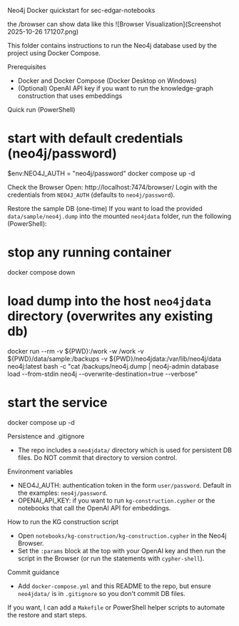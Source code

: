 Neo4j Docker quickstart for sec-edgar-notebooks

the /browser can show data like this
![Browser Visualization](Screenshot 2025-10-26 171207.png)


This folder contains instructions to run the Neo4j database used by the project using Docker Compose.

Prerequisites
- Docker and Docker Compose (Docker Desktop on Windows)
- (Optional) OpenAI API key if you want to run the knowledge-graph construction that uses embeddings

Quick run (PowerShell)

# start with default credentials (neo4j/password)
$env:NEO4J_AUTH = "neo4j/password"
docker compose up -d

Check the Browser
Open: http://localhost:7474/browser/
Login with the credentials from `NEO4J_AUTH` (defaults to `neo4j/password`).

Restore the sample DB (one-time)
If you want to load the provided `data/sample/neo4j.dump` into the mounted `neo4jdata` folder, run the following (PowerShell):

# stop any running container
docker compose down

# load dump into the host `neo4jdata` directory (overwrites any existing db)
docker run --rm -v ${PWD}:/work -w /work -v ${PWD}/data/sample:/backups -v ${PWD}/neo4jdata:/var/lib/neo4j/data neo4j:latest bash -c "cat /backups/neo4j.dump | neo4j-admin database load --from-stdin neo4j --overwrite-destination=true --verbose"

# start the service
docker compose up -d

Persistence and .gitignore
- The repo includes a `neo4jdata/` directory which is used for persistent DB files. Do NOT commit that directory to version control.

Environment variables
- NEO4J_AUTH: authentication token in the form `user/password`. Default in the examples: `neo4j/password`.
- OPENAI_API_KEY: if you want to run `kg-construction.cypher` or the notebooks that call the OpenAI API for embeddings.

How to run the KG construction script
- Open `notebooks/kg-construction/kg-construction.cypher` in the Neo4j Browser.
- Set the `:params` block at the top with your OpenAI key and then run the script in the Browser (or run the statements with `cypher-shell`).

Commit guidance
- Add `docker-compose.yml` and this README to the repo, but ensure `neo4jdata/` is in `.gitignore` so you don't commit DB files.

If you want, I can add a `Makefile` or PowerShell helper scripts to automate the restore and start steps.

